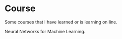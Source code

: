 # Course
Some courses that I have learned or is learning on line.

Neural Networks for Machine Learning.